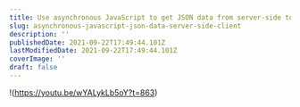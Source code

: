 ```yaml
---
title: Use asynchronous JavaScript to get JSON data from server-side to client
slug: asynchronous-javascript-json-data-server-side-client
description: ''
publishedDate: 2021-09-22T17:49:44.101Z
lastModifiedDate: 2021-09-22T17:49:44.101Z
coverImage: ''
draft: false
---
```


!(https://youtu.be/wYALykLb5oY?t=863)
